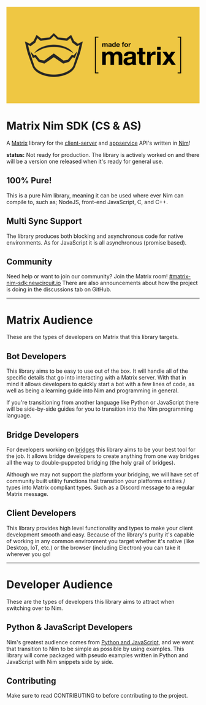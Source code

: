 ![](./assets/banner.jpg)

# Matrix Nim SDK (CS & AS)
A [Matrix](https://matrix.org/) library for the [client-server](https://matrix.org/docs/spec/client_server/r0.6.1.html) and [appservice](https://matrix.org/docs/spec/application_service/r0.1.2.html) API's written in [Nim](https://nim-lang.org)!

**status:** Not ready for production. The library is actively worked on and there will be a version one released when it's ready for general use.

## 100% Pure!
This is a pure Nim library, meaning it can be used where ever Nim can compile to, such as; NodeJS, front-end JavaScript, C, and C++.

## Multi Sync Support
The library produces both blocking and asynchronous code for native environments. As for JavaScript it is all asynchronous (promise based).

## Community
Need help or want to join our community? Join the Matrix room! [#matrix-nim-sdk:newcircuit.io](https://matrix.to/#/#matrix-nim-sdk:newcircuit.io) There are also announcements about how the project is doing in the discussions tab on GitHub.

---

# Matrix Audience
These are the types of developers on Matrix that this library targets.

## Bot Developers
This library aims to be easy to use out of the box. It will handle all of the specific details that go into interacting with a Matrix server. With that in mind it allows developers to quickly start a bot with a few lines of code, as well as being a learning guide into Nim and programming in general.

If you're transitioning from another language like Python or JavaScript there will be side-by-side guides for you to transition into the Nim programming language.

## Bridge Developers
For developers working on [bridges](https://matrix.org/docs/guides/types-of-bridging) this library aims to be your best tool for the job. It allows bridge developers to create anything from one way bridges all the way to double-puppeted bridging (the holy grail of bridges).

Although we may not support the platform your bridging, we will have set of community built utility functions that transition your platforms entities / types into Matrix compliant types. Such as a Discord message to a regular Matrix message.

## Client Developers
This library provides high level functionality and types to make your client development smooth and easy. Because of the library's purity it's capable of working in any common environment you target whether it's native (like Desktop, IoT, etc.) or the browser (including Electron) you can take it wherever you go!

---

# Developer Audience
These are the types of developers this library aims to attract when switching
over to Nim.

## Python & JavaScript Developers
Nim's greatest audience comes from [Python and JavaScript](https://youtu.be/-9SGIB946lw?t=399), and we want that transition to Nim to be simple as possible by using examples. This library will come packaged with pseudo examples written in Python and JavaScript with Nim snippets side by side.

## Contributing
Make sure to read CONTRIBUTING to before contributing to the project.
